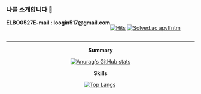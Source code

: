 ### 나를 소개합니다 👋
  
<div align="center" style="display: flex;">
  <strong >ELBO0527</strong>
  <div><strong>E-mail : loogin517@gmail.com</strong></div>
  <div>
    
[![Hits](https://hits.seeyoufarm.com/api/count/incr/badge.svg?url=https%3A%2F%2Fgithub.com%2FELBO0527&count_bg=%2379C83D&title_bg=%23555555&icon=bilibili.svg&icon_color=%23E7E7E7&title=hits&edge_flat=false)](https://hits.seeyoufarm.com) 
  [![Solved.ac apvlfntm](http://mazassumnida.wtf/api/mini/generate_badge?boj=apvlfntm)](https://solved.ac/apvlfntm)
    
  </div>
 </div> 

- - -
<div align="center">
  
  <strong>Summary</strong>
  
   [![Anurag's GitHub stats](https://github-readme-stats.vercel.app/api?username=ELBO0527)](https://github.com/ELBO0527/github-readme-stats)
  
  <strong>Skills</strong>
  
[![Top Langs](https://github-readme-stats.vercel.app/api/top-langs/?username=ELBO0527&layout=compact)](https://github.com/ELBO0527/github-readme-stats)&nbsp;
  
</div>
<!--
- - -
<div  align="center">
  
[![Solved.acapvlfntm](http://mazassumnida.wtf/api/v2/generate_badge?boj=apvlfntm)](https://solved.ac/apvlfntm)

<strong>Skils</strong>
![mazandi profile](http://mazandi.herokuapp.com/api?handle=apvlfntm&theme=warm)
 
</div>

-->
<!--

**ELBO0527/elbo0527** is a ✨ _special_ ✨ repository because its `README.md` (this file) appears on your GitHub profile.

Here are some ideas to get you started:

- 🔭 I’m currently working on ...
- 🌱 I’m currently learning ...
- 👯 I’m looking to collaborate on ...
- 🤔 I’m looking for help with ...
- 💬 Ask me about ...
- 📫 How to reach me: ...
- 😄 Pronouns: ...
- ⚡ Fun fact: ...
-->
